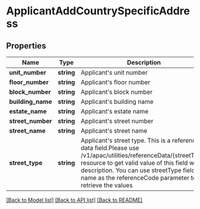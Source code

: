 # ApplicantAddCountrySpecificAddress

## Properties
Name | Type | Description | Notes
------------ | ------------- | ------------- | -------------
**unit_number** | **string** | Applicant&#x27;s unit number | [optional] 
**floor_number** | **string** | Applicant&#x27;s floor number | [optional] 
**block_number** | **string** | Applicant&#x27;s block number | [optional] 
**building_name** | **string** | Applicant&#x27;s building name | [optional] 
**estate_name** | **string** | Applicant&#x27;s estate name | [optional] 
**street_number** | **string** | Applicant&#x27;s street number | [optional] 
**street_name** | **string** | Applicant&#x27;s street name | [optional] 
**street_type** | **string** | Applicant&#x27;s street type. This is a reference data field.Please use /v1/apac/utilities/referenceData/{streetType} resource to get valid value of this field with description. You can use streetType field name as the referenceCode parameter to retrieve the values | [optional] 

[[Back to Model list]](../../README.md#documentation-for-models) [[Back to API list]](../../README.md#documentation-for-api-endpoints) [[Back to README]](../../README.md)

